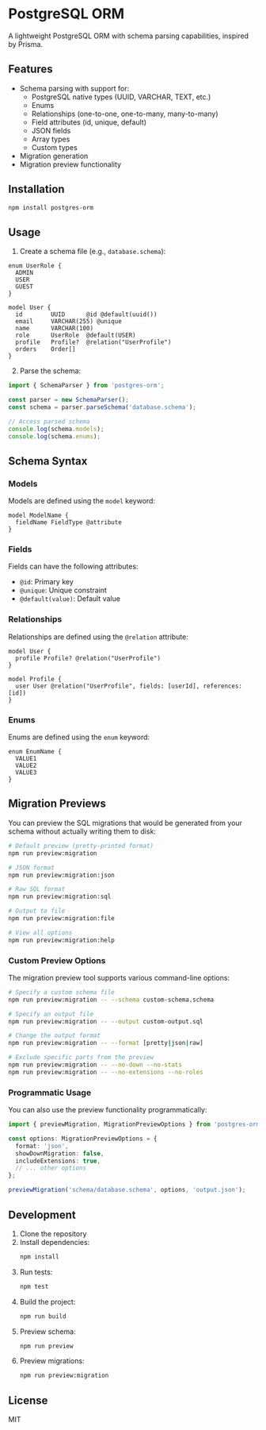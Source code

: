 # PostgreSQL ORM

A lightweight PostgreSQL ORM with schema parsing capabilities, inspired by Prisma.

## Features

- Schema parsing with support for:
  - PostgreSQL native types (UUID, VARCHAR, TEXT, etc.)
  - Enums
  - Relationships (one-to-one, one-to-many, many-to-many)
  - Field attributes (id, unique, default)
  - JSON fields
  - Array types
  - Custom types
- Migration generation
- Migration preview functionality

## Installation

```bash
npm install postgres-orm
```

## Usage

1. Create a schema file (e.g., `database.schema`):

```schema
enum UserRole {
  ADMIN
  USER
  GUEST
}

model User {
  id        UUID      @id @default(uuid())
  email     VARCHAR(255) @unique
  name      VARCHAR(100)
  role      UserRole  @default(USER)
  profile   Profile?  @relation("UserProfile")
  orders    Order[]
}
```

2. Parse the schema:

```typescript
import { SchemaParser } from 'postgres-orm';

const parser = new SchemaParser();
const schema = parser.parseSchema('database.schema');

// Access parsed schema
console.log(schema.models);
console.log(schema.enums);
```

## Schema Syntax

### Models

Models are defined using the `model` keyword:

```schema
model ModelName {
  fieldName FieldType @attribute
}
```

### Fields

Fields can have the following attributes:
- `@id`: Primary key
- `@unique`: Unique constraint
- `@default(value)`: Default value

### Relationships

Relationships are defined using the `@relation` attribute:

```schema
model User {
  profile Profile? @relation("UserProfile")
}

model Profile {
  user User @relation("UserProfile", fields: [userId], references: [id])
}
```

### Enums

Enums are defined using the `enum` keyword:

```schema
enum EnumName {
  VALUE1
  VALUE2
  VALUE3
}
```

## Migration Previews

You can preview the SQL migrations that would be generated from your schema without actually writing them to disk:

```bash
# Default preview (pretty-printed format)
npm run preview:migration

# JSON format
npm run preview:migration:json

# Raw SQL format
npm run preview:migration:sql

# Output to file
npm run preview:migration:file

# View all options
npm run preview:migration:help
```

### Custom Preview Options

The migration preview tool supports various command-line options:

```bash
# Specify a custom schema file
npm run preview:migration -- --schema custom-schema.schema

# Specify an output file
npm run preview:migration -- --output custom-output.sql

# Change the output format
npm run preview:migration -- --format [pretty|json|raw]

# Exclude specific parts from the preview
npm run preview:migration -- --no-down --no-stats
npm run preview:migration -- --no-extensions --no-roles
```

### Programmatic Usage

You can also use the preview functionality programmatically:

```typescript
import { previewMigration, MigrationPreviewOptions } from 'postgres-orm';

const options: MigrationPreviewOptions = {
  format: 'json',
  showDownMigration: false,
  includeExtensions: true,
  // ... other options
};

previewMigration('schema/database.schema', options, 'output.json');
```

## Development

1. Clone the repository
2. Install dependencies:
   ```bash
   npm install
   ```
3. Run tests:
   ```bash
   npm test
   ```
4. Build the project:
   ```bash
   npm run build
   ```
5. Preview schema:
   ```bash
   npm run preview
   ```
6. Preview migrations:
   ```bash
   npm run preview:migration
   ```

## License

MIT